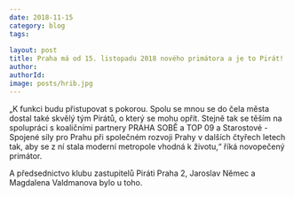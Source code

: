```yaml
---
date: 2018-11-15
category: blog
tags:
   
layout: post
title: Praha má od 15. listopadu 2018 nového primátora a je to Pirát!
author: 
authorId: 
image: posts/hrib.jpg
---
```


„K funkci budu přistupovat s pokorou. Spolu se mnou se do čela města dostal také skvělý tým Pirátů, o který se mohu opřít. Stejně tak se těším na spolupráci s koaličními partnery PRAHA SOBĚ a TOP 09 a Starostové - Spojené síly pro Prahu při společném rozvoji Prahy v dalších čtyřech letech tak, aby se z ní stala moderní metropole vhodná k životu,“ říká novopečený primátor.

A předsednictvo klubu zastupitelů Piráti Praha 2, Jaroslav Němec a Magdalena Valdmanova bylo u toho.
